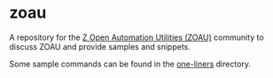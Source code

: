 # zoau

A repository for the [Z Open Automation Utilities (ZOAU)](https://www.ibm.com/docs/en/zoau) community to discuss ZOAU and provide samples and snippets.

Some sample commands can be found in the [one-liners](one-liners) directory.
